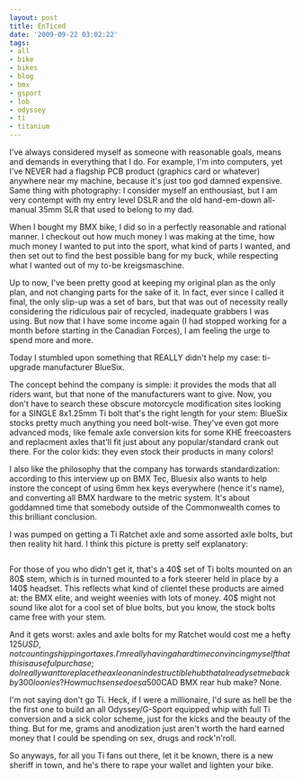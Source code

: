 ```yaml
---
layout: post
title: EnTiced
date: '2009-09-22 03:02:22'
tags:
- all
- bike
- bikes
- blog
- bmx
- gsport
- lob
- odyssey
- ti
- titanium
---
```


I've always considered myself as someone with reasonable goals, means and demands in everything that I do. For example, I'm into computers, yet I've NEVER had a flagship PCB product (graphics card or whatever) anywhere near my machine, because it's just too god damned expensive. Same thing with photography: I consider myself an enthousiast, but I am very contempt with my entry level DSLR and the old hand-em-down all-manual 35mm SLR that used to belong to my dad.

When I bought my BMX bike, I did so in a perfectly reasonable and rational manner. I checkout out how much money I was making at the time, how much money I wanted to put into the sport, what kind of parts I wanted, and then set out to find the best possible bang for my buck, while respecting what I wanted out of my to-be kreigsmaschine.

Up to now, I've been pretty good at keeping my original plan as the only plan, and not changing parts for the sake of it. In fact, ever since I called it final, the only slip-up was a set of bars, but that was out of necessity really considering the ridiculous pair of recycled, inadequate grabbers I was using. But now that I have some income again (I had stopped working for a month before starting in the Canadian Forces), I am feeling the urge to spend more and more.

Today I stumbled upon something that REALLY didn't help my case: ti-upgrade manufacturer BlueSix.

The concept behind the company is simple: it provides the mods that all riders want, but that none of the manufacturers want to give. Now, you don't have to search these obscure motorcycle modification sites looking for a SINGLE 8x1.25mm Ti bolt that's the right length for your stem: BlueSix stocks pretty much anything you need bolt-wise. They've even got more advanced mods, like female axle conversion kits for some KHE freecoasters and replacment axles that'll fit just about any popular/standard crank out there. For the color kids: they even stock their products in many colors!

I also like the philosophy that the company has torwards standardization: according to this interview up on BMX Tec, Bluesix also wants to help instore the concept of using 6mm hex keys everywhere (hence it's name), and converting all BMX hardware to the metric system. It's about goddamned time that somebody outside of the Commonwealth comes to this brilliant conclusion.

I was pumped on getting a Ti Ratchet axle and some assorted axle bolts, but then reality hit hard. I think this picture is pretty self explanatory:

<img src="http://3.bp.blogspot.com/__EKs1q1LqxQ/SrgEj6hN7sI/AAAAAAAAAFI/9koe5moaVXo/s400/blue+stem+bolts+layout.jpg" alt="" />

For those of you who didn't get it, that's a 40$ set of Ti bolts mounted on an 80$ stem, which is in turned mounted to a fork steerer held in place by a 140$ headset. This reflects what kind of clientel these products are aimed at: the BMX elite, and weight weenies with lots of money. 40$ might not sound like alot for a cool set of blue bolts, but you know, the stock bolts came free with your stem.

And it gets worst: axles and axle bolts for my Ratchet would cost me a hefty 125$USD, not counting shipping or taxes. I'm really having a hard time convincing myself that this is a useful purchase; do I really want to replace the axle on an indestructible hub that already set me back by 300 loonies? How much sense does a 500$CAD BMX rear hub make? None.

I'm not saying don't go Ti. Heck, if I were a millionaire, I'd sure as hell be the the first one to build an all Odyssey/G-Sport equipped whip with full Ti conversion and a sick color scheme, just for the kicks and the beauty of the thing. But for me, grams and anodization just aren't worth the hard earned money that I could be spending on sex, drugs and rock'n'roll.

So anyways, for all you Ti fans out there, let it be known, there is a new sheriff in town, and he's there to rape your wallet and lighten your bike.